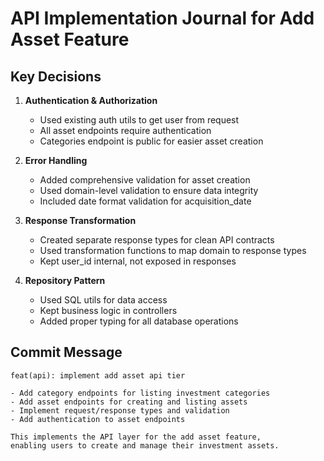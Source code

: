 # API Implementation Journal for Add Asset Feature

## Key Decisions

1. **Authentication & Authorization**
   - Used existing auth utils to get user from request
   - All asset endpoints require authentication
   - Categories endpoint is public for easier asset creation

2. **Error Handling**
   - Added comprehensive validation for asset creation
   - Used domain-level validation to ensure data integrity
   - Included date format validation for acquisition_date

3. **Response Transformation**
   - Created separate response types for clean API contracts
   - Used transformation functions to map domain to response types
   - Kept user_id internal, not exposed in responses

4. **Repository Pattern**
   - Used SQL utils for data access
   - Kept business logic in controllers
   - Added proper typing for all database operations

## Commit Message

```
feat(api): implement add asset api tier

- Add category endpoints for listing investment categories
- Add asset endpoints for creating and listing assets
- Implement request/response types and validation
- Add authentication to asset endpoints

This implements the API layer for the add asset feature,
enabling users to create and manage their investment assets.
``` 